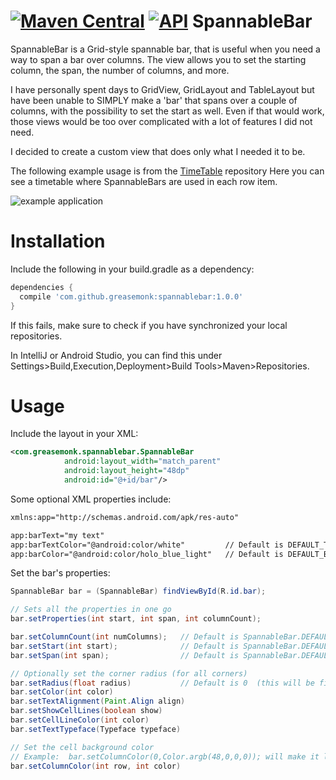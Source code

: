 [![Maven Central](https://maven-badges.herokuapp.com/maven-central/com.github.greasemonk/spannablebar/badge.svg?style=flat)](https://maven-badges.herokuapp.com/maven-central/com.github.greasemonk/spannablebar) [![API](https://img.shields.io/badge/API-16%2B-yellow.svg?style=flat)](https://android-arsenal.com/api?level=16)
SpannableBar 
===================

SpannableBar is a Grid-style spannable bar, that is useful when you need a way to span a bar over columns. The view allows you to set the starting column, the span, the number of columns, and more.

I have personally spent days to GridView, GridLayout and TableLayout but have been unable to SIMPLY make a 'bar' that spans over a couple of columns, with the possibility to set the start as well.
Even if that would work, those views would be too over complicated with a lot of features I did not need.

I decided to create a custom view that does only what I needed it to be.

The following example usage is from the [TimeTable](https://github.com/GreaseMonk/android-timetable-core) repository
Here you can see a timetable where SpannableBars are used in each row item.

![example application](https://github.com/GreaseMonk/android-timetable-core/blob/master/images/device-2016-11-23-162112.png) 

# Installation

Include the following in your build.gradle as a dependency:

```gradle
dependencies {
  compile 'com.github.greasemonk:spannablebar:1.0.0'
}
```

If this fails, make sure to check if you have synchronized your local repositories.

In IntelliJ or Android Studio, you can find this under Settings>Build,Execution,Deployment>Build Tools>Maven>Repositories.


# Usage

Include the layout in your XML:

```xml
<com.greasemonk.spannablebar.SpannableBar
            android:layout_width="match_parent"
            android:layout_height="48dp"
            android:id="@+id/bar"/>
```

Some optional XML properties include:
```xml
xmlns:app="http://schemas.android.com/apk/res-auto"

app:barText="my text"
app:barTextColor="@android:color/white"         // Default is DEFAULT_TEXT_COLOR -> Color.WHITE
app:barColor="@android:color/holo_blue_light"   // Default is DEFAULT_BAR_COLOR -> Color.LTGRAY
```

Set the bar's properties:

```java
SpannableBar bar = (SpannableBar) findViewById(R.id.bar);

// Sets all the properties in one go
bar.setProperties(int start, int span, int columnCount);

bar.setColumnCount(int numColumns);   // Default is SpannableBar.DEFAULT_COLUMN_COUNT -> 7
bar.setStart(int start);              // Default is SpannableBar.DEFAULT_START -> 0
bar.setSpan(int span);                // Default is SpannableBar.DEFAULT_SPAN -> 7

// Optionally set the corner radius (for all corners)
bar.setRadius(float radius)           // Default is 0  (this will be fixed later, should be SpannableBar.DEFAULT_RADIUS -> 8f  for 48dp
bar.setColor(int color)
bar.setTextAlignment(Paint.Align align)
bar.setShowCellLines(boolean show)
bar.setCellLineColor(int color)
bar.setTextTypeface(Typeface typeface)

// Set the cell background color
// Example:  bar.setColumnColor(0,Color.argb(48,0,0,0)); will make it light gray.
bar.setColumnColor(int row, int color) 

```


